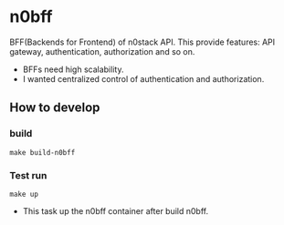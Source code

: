 # n0bff

BFF(Backends for Frontend) of n0stack API. This provide features: API gateway, authentication, authorization and so on.

- BFFs need high scalability.
- I wanted centralized control of authentication and authorization.

## How to develop

### build

```
make build-n0bff
```

### Test run

```
make up
```

- This task up the n0bff container after build n0bff.

